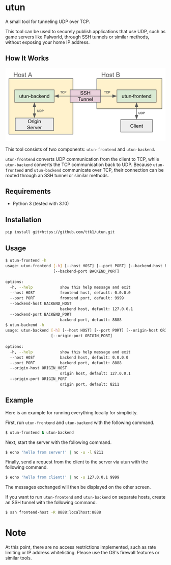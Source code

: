 # utun

A small tool for tunneling UDP over TCP.

This tool can be used to securely publish applications that use UDP, such as game servers like Palworld, through SSH tunnels or similar methods, without exposing your home IP address.

## How It Works

![image](image.png)

This tool consists of two components: `utun-frontend` and `utun-backend`.

`utun-frontend` converts UDP communication from the client to TCP, while `utun-backend` converts the TCP communication back to UDP.
Because `utun-frontend` and `utun-backend` communicate over TCP, their connection can be routed through an SSH tunnel or similar methods.

## Requirements

* Python 3 (tested with 3.10)

## Installation

```sh
pip install git+https://github.com/ttk1/utun.git
```

## Usage

```sh
$ utun-frontend -h
usage: utun-frontend [-h] [--host HOST] [--port PORT] [--backend-host BACKEND_HOST]
                     [--backend-port BACKEND_PORT]

options:
  -h, --help            show this help message and exit
  --host HOST           frontend host, default: 0.0.0.0
  --port PORT           frontend port, default: 9999
  --backend-host BACKEND_HOST
                        backend host, default: 127.0.0.1
  --backend-port BACKEND_PORT
                        backend port, default: 8888
$ utun-backend -h
usage: utun-backend [-h] [--host HOST] [--port PORT] [--origin-host ORIGIN_HOST]
                    [--origin-port ORIGIN_PORT]

options:
  -h, --help            show this help message and exit
  --host HOST           backend host, default: 0.0.0.0
  --port PORT           backend port, default: 8888
  --origin-host ORIGIN_HOST
                        origin host, default: 127.0.0.1
  --origin-port ORIGIN_PORT
                        origin port, default: 8211
```

## Example

Here is an example for running everything locally for simplicity.

First, run `utun-frontend` and `utun-backend` with the following command.

```sh
$ utun-frontend & utun-backend
```

Next, start the server with the following command.

```sh
$ echo 'hello from server!' | nc -u -l 8211
```

Finally, send a request from the client to the server via utun with the following command.

```sh
$ echo 'hello from client!' | nc -u 127.0.0.1 9999
```

The messages exchanged will then be displayed on the other screen.

If you want to run `utun-frontend` and `utun-backend` on separate hosts, create an SSH tunnel with the following command.

```sh
$ ssh frontend-host -R 8888:localhost:8888
```

# Note

At this point, there are no access restrictions implemented, such as rate limiting or IP address whitelisting.
Please use the OS's firewall features or similar tools.
